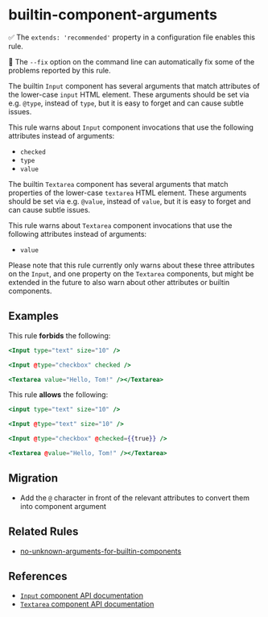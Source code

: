 # builtin-component-arguments

✅ The `extends: 'recommended'` property in a configuration file enables this rule.

🔧 The `--fix` option on the command line can automatically fix some of the problems reported by this rule.

The builtin `Input` component has several arguments that match attributes
of the lower-case `input` HTML element. These arguments should be set via e.g.
`@type`, instead of `type`, but it is easy to forget and can cause subtle
issues.

This rule warns about `Input` component invocations that use the following attributes instead of arguments:

* `checked`
* `type`
* `value`

The builtin `Textarea` component has several arguments that match properties
of the lower-case `textarea` HTML element. These arguments should be set via e.g.
`@value`, instead of `value`, but it is easy to forget and can cause subtle
issues.

This rule warns about `Textarea` component invocations that use the following attributes instead of arguments:

* `value`

Please note that this rule currently only warns about these three attributes on
the `Input`, and one property on the `Textarea` components, but might be extended in the future to also warn about
other attributes or builtin components.

## Examples

This rule **forbids** the following:

```hbs
<Input type="text" size="10" />
```

```hbs
<Input @type="checkbox" checked />
```

```hbs
<Textarea value="Hello, Tom!" /></Textarea>
```

This rule **allows** the following:

```hbs
<input type="text" size="10" />
```

```hbs
<Input @type="text" size="10" />
```

```hbs
<Input @type="checkbox" @checked={{true}} />
```

```hbs
<Textarea @value="Hello, Tom!" /></Textarea>
```

## Migration

* Add the `@` character in front of the relevant attributes to convert them
  into component argument

## Related Rules

* [no-unknown-arguments-for-builtin-components](no-unknown-arguments-for-builtin-components.md)

## References

* [`Input` component API documentation](https://api.emberjs.com/ember/release/classes/Ember.Templates.components/methods/Input?anchor=Input)
* [`Textarea` component API documentation](https://api.emberjs.com/ember/release/classes/Ember.Templates.components/methods/Textarea?anchor=Textarea)
